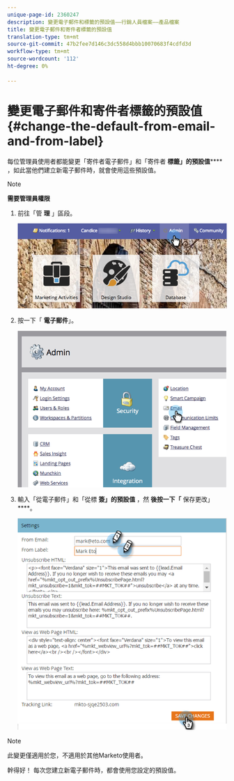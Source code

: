 ```yaml
---
unique-page-id: 2360247
description: 變更電子郵件和標籤的預設值——行銷人員檔案——產品檔案
title: 變更電子郵件和寄件者標籤的預設值
translation-type: tm+mt
source-git-commit: 47b2fee7d146c3dc558d4bbb10070683f4cdfd3d
workflow-type: tm+mt
source-wordcount: '112'
ht-degree: 0%

---
```



# 變更電子郵件和寄件者標籤的預設值 {#change-the-default-from-email-and-from-label}

每位管理員使用者都能變更「寄件者電子郵件」和「寄件者 **標籤」的預設值****** ，如此當他們建立新電子郵件時，就會使用這些預設值。

>[!NOTE]
>
>**需要管理員權限**

1. 前往「管 **理** 」區段。

   ![](assets/adminhand.png)

1. 按一下「 **電子郵件**」。

   ![](assets/image2014-9-18-16-3a27-3a19.png)

1. 輸入「從電子郵件」和「從標 **簽」的預設值** ，然 **後按一下「** 保存更改」 ****。

   ![](assets/change-default-hands.png)

>[!NOTE]
>
>此變更僅適用於您，不適用於其他Marketo使用者。

幹得好！ 每次您建立新電子郵件時，都會使用您設定的預設值。